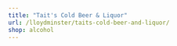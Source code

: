 ```yaml
---
title: "Tait's Cold Beer & Liquor"
url: /lloydminster/taits-cold-beer-and-liquor/
shop: alcohol
---
```

